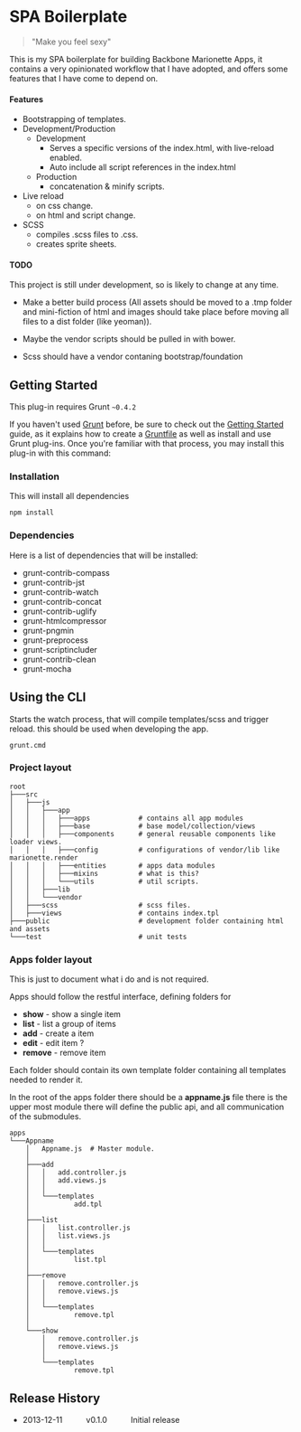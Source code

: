 # SPA Boilerplate
> "Make you feel sexy"


This is my SPA boilerplate for building Backbone Marionette Apps, it contains a very opinionated workflow that I have adopted, and offers some features that I have come to depend on.


#### Features
* Bootstrapping of templates.
* Development/Production 
    * Development
        * Serves a specific versions of the index.html, with live-reload enabled.
        * Auto include all script references in the index.html
    * Production
        * concatenation & minify scripts.
* Live reload 
    * on css change.
    * on html and script change.
* SCSS 
    * compiles .scss files to .css.
    * creates sprite sheets.

 


#### TODO

This project is still under development, so is likely to change at any time.

* Make a better build process (All assets should be moved to a .tmp folder and mini-fiction of html and images should take place before moving all files to a dist folder (like yeoman)).

* Maybe the vendor scripts should be pulled in with bower.

* Scss should have a vendor contaning bootstrap/foundation






## Getting Started
This plug-in requires Grunt `~0.4.2`

If you haven't used [Grunt](http://gruntjs.com/) before, be sure to check out the [Getting Started](http://gruntjs.com/getting-started) guide, as it explains how to create a [Gruntfile](http://gruntjs.com/sample-gruntfile) as well as install and use Grunt plug-ins. Once you're familiar with that process, you may install this plug-in with this command:


### Installation
This will install all dependencies

```shell
npm install
```

### Dependencies 

Here is a list of dependencies that will be installed:

* grunt-contrib-compass
* grunt-contrib-jst
* grunt-contrib-watch
* grunt-contrib-concat
* grunt-contrib-uglify
* grunt-htmlcompressor
* grunt-pngmin
* grunt-preprocess
* grunt-scriptincluder
* grunt-contrib-clean
* grunt-mocha



## Using the CLI

Starts the watch process, that will compile templates/scss and trigger reload. this should be used when 
developing the app.

```shell
grunt.cmd
```



### Project layout

```shell
root
├───src
│	├───js
│	│   ├───app
│	│   │   ├───apps			# contains all app modules
│	│   │   ├───base 			# base model/collection/views
│	│   │   ├───components 		# general reusable components like loader views.
│	│   │   ├───config 			# configurations of vendor/lib like marionette.render
│	│   │   ├───entities 		# apps data modules 
│	│   │   ├───mixins 			# what is this?
│	│   │   └───utils 			# util scripts.
│	│   ├───lib
│	│   └───vendor 
│	├───scss 					# scss files.
│	├───views					# contains index.tpl 
├───public 						# development folder containing html and assets
└───test 						# unit tests
```


### Apps folder layout

This is just to document what i do and is not required. 

Apps should follow the restful interface, defining folders for

* **show** - show a single item		
* **list** - list a group of items		
* **add**  - create a item
* **edit** - edit item ?
* **remove** - remove item

Each folder should contain its own template folder containing all templates needed to render it.

In the root of the apps folder there should be a **appname.js** file there is the upper most module there will define the public api, and all 
communication of the submodules.




```shell
apps
└───Appname
    │   Appname.js 	# Master module.
    │
    ├───add
    │   │   add.controller.js
    │   │   add.views.js
    │   │
    │   └───templates
    │           add.tpl
    │
    ├───list
    │   │   list.controller.js
    │   │   list.views.js
    │   │
    │   └───templates
    │           list.tpl
    │
    ├───remove
    │   │   remove.controller.js
    │   │   remove.views.js
    │   │
    │   └───templates
    │           remove.tpl
    │
    └───show
        │   remove.controller.js
        │   remove.views.js
        │
        └───templates
                remove.tpl

```


## Release History
 * 2013-12-11   v0.1.0   Initial release

